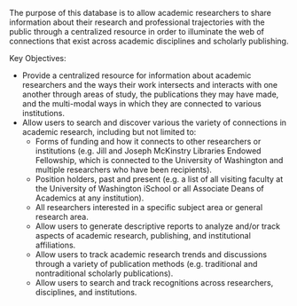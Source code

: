 The purpose of this database is to allow academic researchers to share information about their research and professional trajectories with the public through a centralized resource in order to illuminate the web of connections that exist across academic disciplines and scholarly publishing.

Key Objectives:
- Provide a centralized resource for information about academic researchers and the ways their work intersects and interacts with one another through areas of study, the publications they may have made, and the multi-modal ways in which they are connected to various institutions. 
- Allow users to search and discover various the variety of connections in academic research, including but not limited to: 
    - Forms of funding and how it connects to other researchers or institutions (e.g. Jill and Joseph McKinstry Libraries Endowed Fellowship, which is connected to the University of Washington and multiple researchers who have been recipients). 
    - Position holders, past and present (e.g. a list of all visiting faculty at the University of Washington iSchool or all Associate Deans of Academics at any institution).
    - All researchers interested in a specific subject area or general research area. 
    - Allow users to generate descriptive reports to analyze and/or track aspects of academic research, publishing, and institutional affiliations. 
    - Allow users to track academic research trends and discussions through a variety of publication methods (e.g. traditional and nontraditional scholarly publications).
    - Allow users to search and track recognitions across researchers, disciplines, and institutions. 
